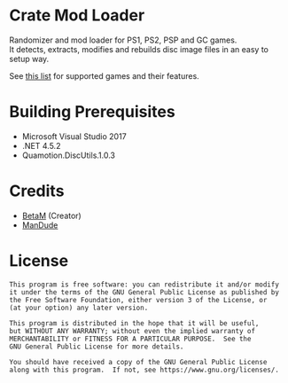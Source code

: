# Crate Mod Loader
Randomizer and mod loader for PS1, PS2, PSP and GC games.  
It detects, extracts, modifies and rebuilds disc image files in an easy to setup way.  
  
See [this list](../master/GAMES.md) for supported games and their features.

# Building Prerequisites

- Microsoft Visual Studio 2017
- .NET 4.5.2
- Quamotion.DiscUtils.1.0.3

# Credits

- [BetaM](https://www.youtube.com/channel/UCL-EwV5XqypMUJ5zVHaBjAw) (Creator)    
- [ManDude](https://github.com/ManDude)  

# License

    This program is free software: you can redistribute it and/or modify
    it under the terms of the GNU General Public License as published by
    the Free Software Foundation, either version 3 of the License, or
    (at your option) any later version.

    This program is distributed in the hope that it will be useful,
    but WITHOUT ANY WARRANTY; without even the implied warranty of
    MERCHANTABILITY or FITNESS FOR A PARTICULAR PURPOSE.  See the
    GNU General Public License for more details.

    You should have received a copy of the GNU General Public License
    along with this program.  If not, see https://www.gnu.org/licenses/.
